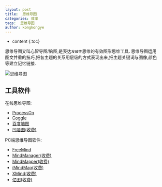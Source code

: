 ```yaml
---
layout: post
title:  思维导图
categories: 效率
tags:  思维导图
author: kongkongye
---
```


* content
{:toc}

思维导图又叫心智导图/脑图,是表达`发散性`思维的有效图形思维工具.
思维导图运用图文并重的技巧,把各主题的关系用层级的方式表现出来,把主题关键词与图像,颜色等建立记忆链接.

![思维导图](/imgs/2018-03-20-mind-map/1.png)




## 工具软件
在线思维导图:

* [ProcessOn](https://www.processon.com/)
* [Coggle](https://coggle.it/)
* [百度脑图](http://naotu.baidu.com/)
* [凹脑图(收费)](https://aonaotu.com/home)

PC端思维导图软件:

* [FreeMind](http://freemind.sourceforge.net/wiki/index.php/Main_Page)
* [MindManager(收费)](http://www.mindmanager.cc/)
* [MindMapper(收费)](http://www.mindmapper.cc/)
* [iMindMap(收费)](https://imindmap.com/)
* [XMind(收费)](https://www.xmind.cn/)
* [亿图(收费)](http://www.edrawsoft.cn/)
